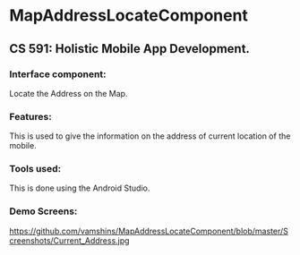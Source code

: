 # MapAddressLocateComponent

## **CS 591: Holistic Mobile App Development.**

### Interface component:
Locate the Address on the Map.

### Features:
This is used to give the information on the address of current location of the mobile.

### Tools used:
This is done using the Android Studio.

### Demo Screens:
https://github.com/vamshins/MapAddressLocateComponent/blob/master/Screenshots/Current_Address.jpg
